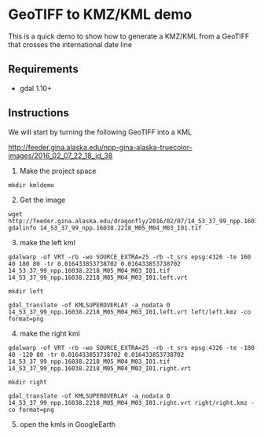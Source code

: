# GeoTIFF to KMZ/KML demo

This is a quick demo to show how to generate a KMZ/KML from a GeoTIFF that crosses the international date line

## Requirements

* gdal 1.10+

## Instructions

We will start by turning the following GeoTIFF into a KML

http://feeder.gina.alaska.edu/npp-gina-alaska-truecolor-images/2016_02_07_22_18_jd_38

1. Make the project space
```
mkdir kmldemo
```

2. Get the image
```
wget http://feeder.gina.alaska.edu/dragonfly/2016/02/07/14_53_37_99_npp.16038.2218_M05_M04_M03_I01.tif
gdalinfo 14_53_37_99_npp.16038.2218_M05_M04_M03_I01.tif
```

3. make the left kml
```
gdalwarp -of VRT -rb -wo SOURCE_EXTRA=25 -rb -t_srs epsg:4326 -te 160 40 180 80 -tr 0.016433853738702 0.016433853738702 14_53_37_99_npp.16038.2218_M05_M04_M03_I01.tif 14_53_37_99_npp.16038.2218_M05_M04_M03_I01.left.vrt
```
```
mkdir left
```
```
gdal_translate -of KMLSUPEROVERLAY -a_nodata 0 14_53_37_99_npp.16038.2218_M05_M04_M03_I01.left.vrt left/left.kmz -co format=png
```

4. make the right kml
```
gdalwarp -of VRT -rb -wo SOURCE_EXTRA=25 -rb -t_srs epsg:4326 -te -180 40 -120 80 -tr 0.016433853738702 0.016433853738702 14_53_37_99_npp.16038.2218_M05_M04_M03_I01.tif 14_53_37_99_npp.16038.2218_M05_M04_M03_I01.right.vrt
```
```
mkdir right
```
```
gdal_translate -of KMLSUPEROVERLAY -a_nodata 0 14_53_37_99_npp.16038.2218_M05_M04_M03_I01.right.vrt right/right.kmz -co format=png
```

5. open the kmls in GoogleEarth
